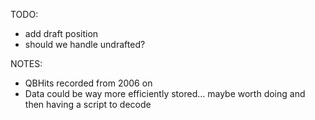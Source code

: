 TODO: 
- add draft position
- should we handle undrafted?

NOTES:
- QBHits recorded from 2006 on
- Data could be way more efficiently stored... maybe worth doing and then having a script to decode
